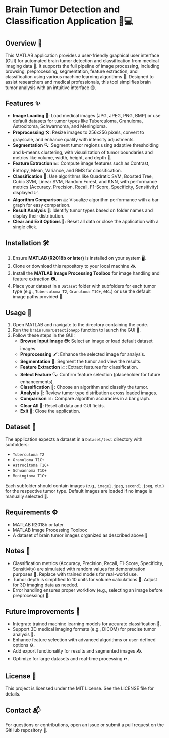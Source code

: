 # Brain Tumor Detection and Classification Application 🧠💻

## Overview 🌟
This MATLAB application provides a user-friendly graphical user interface (GUI) for automated brain tumor detection and classification from medical imaging data 📸. It supports the full pipeline of image processing, including browsing, preprocessing, segmentation, feature extraction, and classification using various machine learning algorithms 🤖. Designed to assist researchers and medical professionals, this tool simplifies brain tumor analysis with an intuitive interface 😊.

## Features ✨
- **Image Loading** 📂: Load medical images (JPG, JPEG, PNG, BMP) or use default datasets for tumor types like Tuberculoma, Granuloma, Astrocitoma, Schwannoma, and Meningioma.
- **Preprocessing** 🛠️: Resize images to 256x256 pixels, convert to grayscale, and enhance quality with intensity adjustments.
- **Segmentation** 🔍: Segment tumor regions using adaptive thresholding and k-means clustering, with visualization of tumor boundaries and metrics like volume, width, height, and depth 📏.
- **Feature Extraction** 📊: Compute image features such as Contrast, Entropy, Mean, Variance, and RMS for classification.
- **Classification** 🧠: Use algorithms like Quadratic SVM, Boosted Tree, Cubic SVM, Linear SVM, Random Forest, and KNN, with performance metrics (Accuracy, Precision, Recall, F1-Score, Specificity, Sensitivity) displayed 📈.
- **Algorithm Comparison** ⚖️: Visualize algorithm performance with a bar graph for easy comparison.
- **Result Analysis** 🔬: Identify tumor types based on folder names and display their distribution.
- **Clear and Exit Options** 🧹: Reset all data or close the application with a single click.

## Installation 🛠️
1. Ensure **MATLAB (R2018b or later)** is installed on your system 🖥️.
2. Clone or download this repository to your local machine 📥.
3. Install the **MATLAB Image Processing Toolbox** for image handling and feature extraction 📷.
4. Place your dataset in a `Dataset` folder with subfolders for each tumor type (e.g., `Tuberculoma T2`, `Granuloma T1C+`, etc.) or use the default image paths provided 📂.

## Usage 🚀
1. Open MATLAB and navigate to the directory containing the code.
2. Run the `brainTumorDetectionApp` function to launch the GUI 🎉.
3. Follow these steps in the GUI:
   - **Browse Input Image** 📷: Select an image or load default dataset images.
   - **Preprocessing** 🖌️: Enhance the selected image for analysis.
   - **Segmentation** 🧩: Segment the tumor and view the results.
   - **Feature Extraction** 📈: Extract features for classification.
   - **Select Feature** 🔍: Confirm feature selection (placeholder for future enhancements).
   - **Classification** 🤖: Choose an algorithm and classify the tumor.
   - **Analysis** 🔬: Review tumor type distribution across loaded images.
   - **Comparison** 📊: Compare algorithm accuracies in a bar graph.
   - **Clear All** 🧹: Reset all data and GUI fields.
   - **Exit** 🚪: Close the application.

## Dataset 📁
The application expects a dataset in a `Dataset/test` directory with subfolders:
- `Tuberculoma T2`
- `Granuloma T1C+`
- `Astrocitoma T1C+`
- `Schwannoma T1C+`
- `Meningioma T1C+`

Each subfolder should contain images (e.g., `image1.jpeg`, `second1.jpeg`, etc.) for the respective tumor type. Default images are loaded if no image is manually selected 📸.

## Requirements ⚙️
- MATLAB R2018b or later
- MATLAB Image Processing Toolbox
- A dataset of brain tumor images organized as described above 📂

## Notes 📝
- Classification metrics (Accuracy, Precision, Recall, F1-Score, Specificity, Sensitivity) are simulated with random values for demonstration purposes 🎲. Replace with trained models for real-world use.
- Tumor depth is simplified to 10 units for volume calculations 📏. Adjust for 3D imaging data as needed.
- Error handling ensures proper workflow (e.g., selecting an image before preprocessing) 🚨.

## Future Improvements 🔮
- Integrate trained machine learning models for accurate classification 🤖.
- Support 3D medical imaging formats (e.g., DICOM) for precise tumor analysis 🧠.
- Enhance feature selection with advanced algorithms or user-defined options ⚙️.
- Add export functionality for results and segmented images 📤.
- Optimize for large datasets and real-time processing ⏩.

## License 📜
This project is licensed under the MIT License. See the LICENSE file for details.

## Contact 📬
For questions or contributions, open an issue or submit a pull request on the GitHub repository 🙌.
